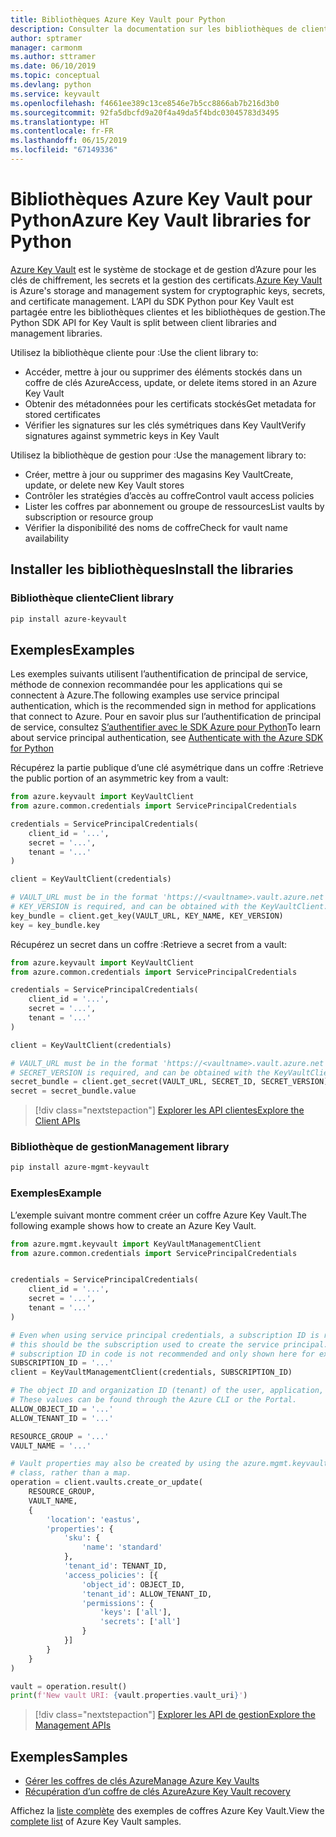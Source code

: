 ```yaml
---
title: Bibliothèques Azure Key Vault pour Python
description: Consulter la documentation sur les bibliothèques de client Python pour Azure Key Vault
author: sptramer
manager: carmonm
ms.author: sttramer
ms.date: 06/10/2019
ms.topic: conceptual
ms.devlang: python
ms.service: keyvault
ms.openlocfilehash: f4661ee389c13ce8546e7b5cc8866ab7b216d3b0
ms.sourcegitcommit: 92fa5dbcfd9a20f4a49da5f4bdc03045783d3495
ms.translationtype: HT
ms.contentlocale: fr-FR
ms.lasthandoff: 06/15/2019
ms.locfileid: "67149336"
---
```

# <a name="azure-key-vault-libraries-for-python"></a><span data-ttu-id="65b8c-103">Bibliothèques Azure Key Vault pour Python</span><span class="sxs-lookup"><span data-stu-id="65b8c-103">Azure Key Vault libraries for Python</span></span>

<span data-ttu-id="65b8c-104">[Azure Key Vault](/azure/key-vault/) est le système de stockage et de gestion d’Azure pour les clés de chiffrement, les secrets et la gestion des certificats.</span><span class="sxs-lookup"><span data-stu-id="65b8c-104">[Azure Key Vault](/azure/key-vault/) is Azure's storage and management system for cryptographic keys, secrets, and certificate management.</span></span> <span data-ttu-id="65b8c-105">L’API du SDK Python pour Key Vault est partagée entre les bibliothèques clientes et les bibliothèques de gestion.</span><span class="sxs-lookup"><span data-stu-id="65b8c-105">The Python SDK API for Key Vault is split between client libraries and management libraries.</span></span>

<span data-ttu-id="65b8c-106">Utilisez la bibliothèque cliente pour :</span><span class="sxs-lookup"><span data-stu-id="65b8c-106">Use the client library to:</span></span>
- <span data-ttu-id="65b8c-107">Accéder, mettre à jour ou supprimer des éléments stockés dans un coffre de clés Azure</span><span class="sxs-lookup"><span data-stu-id="65b8c-107">Access, update, or delete items stored in an Azure Key Vault</span></span>
- <span data-ttu-id="65b8c-108">Obtenir des métadonnées pour les certificats stockés</span><span class="sxs-lookup"><span data-stu-id="65b8c-108">Get metadata for stored certificates</span></span>
- <span data-ttu-id="65b8c-109">Vérifier les signatures sur les clés symétriques dans Key Vault</span><span class="sxs-lookup"><span data-stu-id="65b8c-109">Verify signatures against symmetric keys in Key Vault</span></span>

<span data-ttu-id="65b8c-110">Utilisez la bibliothèque de gestion pour :</span><span class="sxs-lookup"><span data-stu-id="65b8c-110">Use the management library to:</span></span>
- <span data-ttu-id="65b8c-111">Créer, mettre à jour ou supprimer des magasins Key Vault</span><span class="sxs-lookup"><span data-stu-id="65b8c-111">Create, update, or delete new Key Vault stores</span></span>
- <span data-ttu-id="65b8c-112">Contrôler les stratégies d’accès au coffre</span><span class="sxs-lookup"><span data-stu-id="65b8c-112">Control vault access policies</span></span>
- <span data-ttu-id="65b8c-113">Lister les coffres par abonnement ou groupe de ressources</span><span class="sxs-lookup"><span data-stu-id="65b8c-113">List vaults by subscription or resource group</span></span>
- <span data-ttu-id="65b8c-114">Vérifier la disponibilité des noms de coffre</span><span class="sxs-lookup"><span data-stu-id="65b8c-114">Check for vault name availability</span></span>

## <a name="install-the-libraries"></a><span data-ttu-id="65b8c-115">Installer les bibliothèques</span><span class="sxs-lookup"><span data-stu-id="65b8c-115">Install the libraries</span></span>

### <a name="client-library"></a><span data-ttu-id="65b8c-116">Bibliothèque cliente</span><span class="sxs-lookup"><span data-stu-id="65b8c-116">Client library</span></span>

```bash
pip install azure-keyvault
```

## <a name="examples"></a><span data-ttu-id="65b8c-117">Exemples</span><span class="sxs-lookup"><span data-stu-id="65b8c-117">Examples</span></span>

<span data-ttu-id="65b8c-118">Les exemples suivants utilisent l’authentification de principal de service, méthode de connexion recommandée pour les applications qui se connectent à Azure.</span><span class="sxs-lookup"><span data-stu-id="65b8c-118">The following examples use service principal authentication, which is the recommended sign in method for applications that connect to Azure.</span></span> <span data-ttu-id="65b8c-119">Pour en savoir plus sur l’authentification de principal de service, consultez [S’authentifier avec le SDK Azure pour Python](https://docs.microsoft.com/en-us/python/azure/python-sdk-azure-authenticate)</span><span class="sxs-lookup"><span data-stu-id="65b8c-119">To learn about service principal authentication, see [Authenticate with the Azure SDK for Python](https://docs.microsoft.com/en-us/python/azure/python-sdk-azure-authenticate)</span></span>

<span data-ttu-id="65b8c-120">Récupérez la partie publique d’une clé asymétrique dans un coffre :</span><span class="sxs-lookup"><span data-stu-id="65b8c-120">Retrieve the public portion of an asymmetric key from a vault:</span></span>

```python
from azure.keyvault import KeyVaultClient
from azure.common.credentials import ServicePrincipalCredentials

credentials = ServicePrincipalCredentials(
    client_id = '...',
    secret = '...',
    tenant = '...'
)

client = KeyVaultClient(credentials)

# VAULT_URL must be in the format 'https://<vaultname>.vault.azure.net'
# KEY_VERSION is required, and can be obtained with the KeyVaultClient.get_key_versions(self, vault_url, key_name) API
key_bundle = client.get_key(VAULT_URL, KEY_NAME, KEY_VERSION)
key = key_bundle.key
```

<span data-ttu-id="65b8c-121">Récupérez un secret dans un coffre :</span><span class="sxs-lookup"><span data-stu-id="65b8c-121">Retrieve a secret from a vault:</span></span>

```python
from azure.keyvault import KeyVaultClient
from azure.common.credentials import ServicePrincipalCredentials

credentials = ServicePrincipalCredentials(
    client_id = '...',
    secret = '...',
    tenant = '...'
)

client = KeyVaultClient(credentials)

# VAULT_URL must be in the format 'https://<vaultname>.vault.azure.net'
# SECRET_VERSION is required, and can be obtained with the KeyVaultClient.get_secret_versions(self, vault_url, secret_id) API
secret_bundle = client.get_secret(VAULT_URL, SECRET_ID, SECRET_VERSION)
secret = secret_bundle.value
```

> [!div class="nextstepaction"]
> [<span data-ttu-id="65b8c-122">Explorer les API clientes</span><span class="sxs-lookup"><span data-stu-id="65b8c-122">Explore the Client APIs</span></span>](/python/api/overview/azure/keyvault/client)

### <a name="management-library"></a><span data-ttu-id="65b8c-123">Bibliothèque de gestion</span><span class="sxs-lookup"><span data-stu-id="65b8c-123">Management library</span></span>

```bash
pip install azure-mgmt-keyvault
```

### <a name="example"></a><span data-ttu-id="65b8c-124">Exemples</span><span class="sxs-lookup"><span data-stu-id="65b8c-124">Example</span></span>

<span data-ttu-id="65b8c-125">L’exemple suivant montre comment créer un coffre Azure Key Vault.</span><span class="sxs-lookup"><span data-stu-id="65b8c-125">The following example shows how to create an Azure Key Vault.</span></span> 

```python
from azure.mgmt.keyvault import KeyVaultManagementClient
from azure.common.credentials import ServicePrincipalCredentials


credentials = ServicePrincipalCredentials(
    client_id = '...',
    secret = '...',
    tenant = '...'
)

# Even when using service principal credentials, a subscription ID is required. For service principals,
# this should be the subscription used to create the service principal. Storing a token like a valid
# subscription ID in code is not recommended and only shown here for example purposes.
SUBSCRIPTION_ID = '...'
client = KeyVaultManagementClient(credentials, SUBSCRIPTION_ID)

# The object ID and organization ID (tenant) of the user, application, or service principal for access policies.
# These values can be found through the Azure CLI or the Portal.
ALLOW_OBJECT_ID = '...'
ALLOW_TENANT_ID = '...'

RESOURCE_GROUP = '...'
VAULT_NAME = '...'

# Vault properties may also be created by using the azure.mgmt.keyvault.models.VaultCreateOrUpdateParameters
# class, rather than a map. 
operation = client.vaults.create_or_update(
    RESOURCE_GROUP,
    VAULT_NAME,
    {
        'location': 'eastus',
        'properties': {
            'sku': {
                'name': 'standard'
            },
            'tenant_id': TENANT_ID,
            'access_policies': [{
                'object_id': OBJECT_ID,
                'tenant_id': ALLOW_TENANT_ID,
                'permissions': {
                    'keys': ['all'],
                    'secrets': ['all']
                }
            }]
        }
    }
)

vault = operation.result()
print(f'New vault URI: {vault.properties.vault_uri}')
```

> [!div class="nextstepaction"]
> [<span data-ttu-id="65b8c-126">Explorer les API de gestion</span><span class="sxs-lookup"><span data-stu-id="65b8c-126">Explore the Management APIs</span></span>](/python/api/overview/azure/keyvault/management)

## <a name="samples"></a><span data-ttu-id="65b8c-127">Exemples</span><span class="sxs-lookup"><span data-stu-id="65b8c-127">Samples</span></span>
* <span data-ttu-id="65b8c-128">[Gérer les coffres de clés Azure][1]</span><span class="sxs-lookup"><span data-stu-id="65b8c-128">[Manage Azure Key Vaults][1]</span></span> 
* <span data-ttu-id="65b8c-129">[Récupération d’un coffre de clés Azure][2]</span><span class="sxs-lookup"><span data-stu-id="65b8c-129">[Azure Key Vault recovery][2]</span></span>

[1]: https://azure.microsoft.com/resources/samples/key-vault-python-manage/
[2]: https://azure.microsoft.com/resources/samples/key-vault-recovery-python/

<span data-ttu-id="65b8c-130">Affichez la [liste complète](https://azure.microsoft.com/resources/samples/?platform=python&term=key+vault) des exemples de coffres Azure Key Vault.</span><span class="sxs-lookup"><span data-stu-id="65b8c-130">View the [complete list](https://azure.microsoft.com/resources/samples/?platform=python&term=key+vault) of Azure Key Vault samples.</span></span> 
